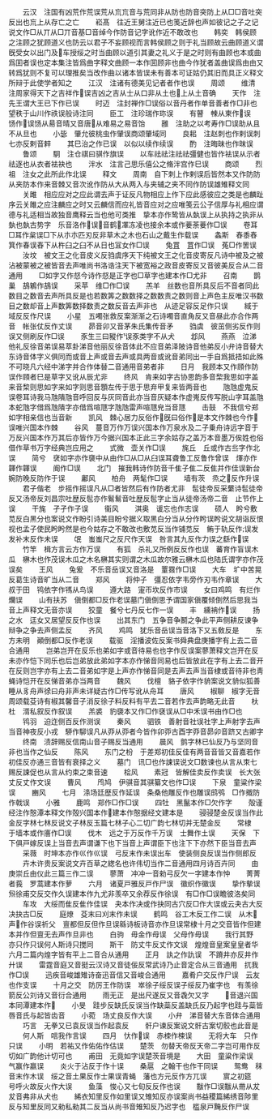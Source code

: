 <!-- { "loadSidebar": true } -->
　　云汉　注国有凶荒作荒误荒从巟巟音与荒同非从防也防音突防上从□□音吐突反出也巟上从存亡之亡
　　崧髙　往近王舅注近已也笺近辞也声如彼记之子之记说文作□从丌从□丌音基□音绰今作防音记字讹作近不敢改也
　　韩奕　韩侯顾之注顾之犹顾道义也防云以君子不妄顾视而言韩侯顾之则于礼当顾故云曲顾道义谓旣受女以出门及车授绥之时当曲顾以道引其妻之礼义于是之时则有曲顾也本或曲爲囬者误也定本集注皆爲曲字释文曲顾一本作囬顾非也曲今作犹者盖曲误爲由由又转爲犹则不复可以理推矣当改作曲以诸本皆误未有善本可证姑仍其旧而具正义释文所辩于此使学者知之
　　江汉　注诸有德美见记者者作也误
　　周颂
　　维清　注周家得天下之吉祥作误吉凶之吉从士从口非从土也上从土音确
　　天作　注先王谓大王已下作已误
　　时迈　注封禅作□误俗以音丹者作单音善者作□非也　望秩于山川作祑误般诗注同
　　臣工　注珍瑞作珎误
　　有瞽　朄从柬作误　饧作误饧从昜音晴又音唐从难易之易音饴
　　雝　注助之以考寿作□误助从且不从旦也
　　小毖　肇允彼桃虫作肈误商颂肇域同
　　良耜　注赵刺也作剌误刺七亦反剌音辢
　　其巳治之作已误　以似以续作续误
　　酌　注晦昧也作昩误
　　鲁颂
　　駉　注仓祺曰骐作旗误
　　以车祛祛注祛祛彊健也皆作袪误从示者祛逐也从衣者袪袂也
　　泮水　注言己思乐僖公之脩泮宫作巳误
　　商颂
　　烈祖　注女之此所此作北误
　　释文
　　周南　自下刺上作剌误后皆然本又作防防从夹防本作来音棘又音次讹作防从大从两入与夹辅之夹不同作防误雄雉释文同
　　关雎　相应应对之应此谓去声于证反凡物相应上作下应此感彼应之类是也麟趾序云关雎之应注麟应之时又云麟信而应礼皆音应对之应唯笺云公子信厚与礼相应谓德与礼适相当故独音鹰释云当也他可类推　挚本亦作鸷皆从埶误上从执持之执非从埶也埶古势字　乐音洛作误音鹤凙冻凌也接余本或作菨荼菨作□误
　　卷耳　□耳作枲误□下从朩朩匹刃反非草木之木也石山之戴生作载误
　　螽斯　舂黍舂箕作春误舂下从杵臼之臼不从日也冝女作□误
　　兔罝　罝作□误　菟□作罟误
　　汝坟　被文王之化音皮义反驺虞序天下纯被文王之化音皮寄反凡诗中被及之被沾被蒙被之被皆音去声唯尚书洛诰注天下被宽裕之政音皮寄反又音彼美反合从二音通用
　　□如字又作惄今诗作惄是正字也□草字也建本作□尤非
　　召南
　　鹊巢　鴶鵴作鴶误
　　采苹　维□作□误
　　羔羊　丝数也音所具反后不音者同此数目之数音去声所具反是也若数筭之数数择之数数责之数则音上声色主反唯汉书数目之数却音上声数筭数择数责之数反音去声非也　从迹足容反足作只误
　　緎于域反反作尺误
　　小星　五噣张救反案渐渐之石诗噣音直角反又音昼此亦合作两音　帐张仗反作丈误
　　昴音卯又音茅朱氏集传音矛
　　驺虞　彼茁侧劣反作则误又侧刷反作□误
　　豕生三曰豵作误豕类字不从犬
　　邶风
　　燕燕　泣涕他礼反徐音弟误易萃卦涕音他丽反徐音体此不应音弟泽陂诗音他弟反小弁诗音替大东诗音体字义俱同而或音上声或音去声或具两音或讹音弟同出一手自爲抵捂如此殊不可晓凡六经中涕字并合作体替二音通用音弟者非
　　日月　我顾本又作頋作防误作頋者巳是草字又讹从辰尤非
　　终风　肯来如字古协思韵多音棃我思如字盖来音棃则思如字来如字则思音顋左传于思于思弃甲复来皆两音也
　　虺虺虚鬼反误卷耳诗我马虺隤虺音呼回反与灰同音此亦当音灰疑本作虚嵬反传写脱山字耳盖虺本蛇虺字借爲虺隤字亦借爲喧豗字虺虺雷声喧豗皃当音豗
　　击鼓　不我信兮郑如字相亲信也当音新
　　凯风　棘心居力反俗作旣曰俗作是本文作棘也今作误唯兴国本作棘
　　谷风　蔓音万作万误兴国本作万泉水及二子乗舟诗远字音于万反兴国本作万其后亦皆作万今据兴国本正此三字余姑存之盖万本音墨万俟姓也俗借作草书万字经典岂应用之
　　式微　壶关作□误
　　旄丘　丘或作古丠字作北误
　　简兮　裦如字亦作褏中从由作□从□从臼误耳聋鲁工反鲁作曾误　煇亦作韗作韗误
　　阍作□误
　　北门　摧我韩诗作防音千隹子隹二反隹并作佳误新台　婉防晚反防作于误
　　鄘风
　　柏舟　两髦作□误
　　墙有茨　烝之反作升误
　　君子偕老　步摇作摇误凡从□者皆然后有作防者尤非　髢徒帝反采蘩诗髢徒帝反又汤帝反刘昌宗吐歴反髢亦作鬄鬄音吐歴反髢字止当从徒帝汤帝二音　止节作上误
　　干旄　孑孑作子误
　　衞风
　　淇奥　谖忘也作志误
　　硕人　盻兮敷苋反白黑分也案说文作盼引诗美目盼兮据义取黑白分当从分作盻误盻说文胡诣反恨视也孟子使民盻盻然是也今姑存之不敢改也敷苋反当作铺苋反　鲔于轨反作误发发补末反作未误
　　氓　蚩蚩尺之反尺作天误　咎言其九反作力误之繇作误
　　竹竿　楫方言云方作万误
　　有狐　杀礼又所例反反作也误　蕃育作盲误木瓜　楙木也作茂误木瓜之木名楙其实则谓之木瓜故尔雅云楙木瓜也陆氏谓字亦作茂误矣
　　王风
　　兔爰　不乐音岳误又音洛是　罿罬作□误
　　大车　圹中苦晃反葛生诗音旷当从二音
　　郑风
　　将仲子　彊忍依字韦旁作刃韦作章误
　　大叔于田　鸨依字作駂从鸟误
　　遵大路　寁帀坎反作市误
　　女曰鸡鸣　有烂作爤误
　　山有扶苏　傎倒都□反作老误墓门傎倒思予谓国家傎覆倾倒然后思我当音上声释文无音亦误
　　狡童　餐兮七丹反七作一误
　　丰　纁袡作误
　　扬之水　迋女又居望反反作也误
　　出其东门　五争音争鬭之争此平声侧耕反谏争辩争之争去声侧孟反
　　齐风
　　鸡鸣　犹乐音岳误当音洛下又五敎反是
　　东方未明　顚倒都□反作老误
　　载驱　淫播波佐反案书舜典盘庚播字有上去二音合通用
　　岂弟岂开在反乐也弟如字或音待易也也字作反误案蓼萧释文岂开在反未亦作恺下同乐也后岂弟放此弟如字本亦作悌音同易也后皆放此在字有上去二音开在反则岂字亦有上去二音弟如字是上声亦作悌音同是去声去声当音棣或音待非也靑蝇诗恺开在反悌音弟亦当两音
　　魏风
　　伐檀　貉子依字作貈案说文貈似狐善睡从豸舟声徐曰舟非声未详疑古作□传写讹从舟耳
　　唐风
　　椒聊　椒字无音周颂载芟诗有椒其馨音子消反徐子料反料有平去二音若作去声韵略无此音
　　杕杜　湑私叙反作叙误
　　羔裘　豹褏本又作□作褎误从□中禾误书由作□也
　　鸨羽　迫迮侧百反作测误
　　秦风
　　驷铁　善射音社误社字上声射字去声当音神夜反小戎　駵作駠误凡从丣从丣者今皆作卯丣古酉字丣音昴卯音跻又古卿字
　　终南　渍辞赐反信南山音子赐反当通用
　　晨风　鹯字林已仙反乃与坚同音非也当作之仙反
　　陈风
　　东门之枌　于差郑初佳反佳有两音音皆又音嘉若作初佳反亦通三音皆有衰择之义
　　墓门　讯□也作誎误说文□数谏也从言从朿七赐反誎促也从言从约束之束音速
　　桧风
　　素冠　皆解佳卖反作卖误　长大张丈反丈作文误
　　曹风
　　鸤鸠　伊骐音其骐纂文也作□误
　　下泉　童粱作梁误
　　豳风
　　七月　涤场廷歴反作延误　条桑他雕反作也雕误鸱鸮　□作撠防作戟误
　　小雅
　　鹿鸣　郑作□作□误
　　四牡　黑鬣本作□欠作字
　　殻谨经注作慤潭本释文作殻兴国本作建本作慤据经文建本是
　　骎骎楚金反误当作此金反字林七林反说文子林反玉篇七林子心二切广韵七林切并无楚金反
　　常棣　于墙本或作廧作□误
　　伐木　远之于万反作千万误　士舞作土误
　　天保　下下俱戸嫁反误上当音去声谓谦下也下当音上声谓臣下也注下下亦然下臣当音去声
　　采薇　时坤本亦作巛作巛误　弓反末作未误出车　使装侧良反误当作侧郎反
　　卉木许贵反案说文卉百草之緫名也许伟切当作二音通用四月诗百卉同
　　由庚崇丘由仪此三篇三作二误
　　蓼萧　冲冲一音勑弓反欠一字建本作忡
　　菁菁者莪　罗蒿建本作萝
　　六月　诸夏戸雅反戸作尸误　徽织作徽误
　　挚作摰误　炰徐甫交反交作久误建本作九尤非羡卒又余荐反作徐误　有□作□误瞻彼洛矣同
　　车攻　大绥而隹反隹作佳误　夬本作决或作抉同古穴反□作大误或云夬古大反决抉古□反
　　庭燎　芟末曰刈末作未误
　　鹤鸣　谷工木反工作二误　从木声作谷误祈父　亶都但反但作旦误緜诗板诗音亦作旦误常棣十月之交音皆作但建本并作但亶无去声作旦非也
　　白驹　毋金作母误　父母作毋误
　　我行其野　亦只作只误何人斯诗只搅同
　　斯干　防丈牛反丈作文误　煌煌音皇案皇皇者华六月二篇内煌字皆有平上二音合从通用
　　正月　訙之作訅误　不蹐井亦反井作廾误
　　雷霆音庭又音挺云汉诗又音徒佞反常武诗乃止音定合从三音通用　扤我作□误
　　迅疾音峻雄雉诗奋迅音信又音峻合通用
　　嘉肴户交反作尸误　云友也作支误
　　十月之交　防厉王作防误　崒徐子绥反误子绥反乃崔字也　有羡徐箭反公刘诗又音衍合通用
　　雨无正　是出尺遂反又音毳欠又字
　　音退兴国本同潭建本作
　　小旻　跬步反缺氏反误当作缺蘂反盖缺氏反乃起字也跬与蘂皆唇音氏与起皆齿音
　　小菀　场丈良反作大误
　　小弁　涕音替大东音体合通用
　　巧言　无拳又已袁反误当作起袁反
　　骭户谏反案说文骭古案切骹也此音是
　　何人斯　唁我作言误
　　四月　忕作误　赤栜作梀误
　　无将大车　只作只误
　　小明　若祐又作佑佑作估误
　　楚茨　勿替天帝反天帝二字岂可用作反切如广韵他计切可也
　　甫田　无竟如字误楚茨音境是
　　大田　童粱作梁误　气赢作嬴误
　　炎火于沾反于作十误
　　桑扈　之翰干也作干同误
　　鸳鸯　秣音末作木误　绥之音土果反作士果误青蝇　藩也方元反作方兀误
　　賔之初筵　号呼火故反火作大误
　　鱼藻　悛心又七旬反反作也误
　　黻作□误黻从黹从犮犮音弗非从犬也
　　絺衣知里反作如里误又雉知反亦误案尚书益稷篇絺绣音陟里反与知里反同又勑私勑其二反当从尚书音雉知反乃迟字也　槛泉戸黤反作尸误
